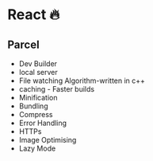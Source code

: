 # React 🔥

## Parcel

- Dev Builder
- local server
- File watching Algorithm-written in c++
- caching - Faster builds
- Minification
- Bundling
- Compress
- Error Handling
- HTTPs
- Image Optimising
- Lazy Mode
